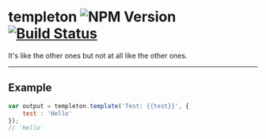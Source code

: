 templeton ![NPM Version](http://img.shields.io/npm/v/templeton.svg?style=flat) [![Build Status](http://img.shields.io/travis/developit/templeton.svg?branch=master&style=flat)](https://travis-ci.org/developit/templeton)
=========

It's like the other ones but not at all like the other ones.  

---

Example
-------

```JavaScript
var output = templeton.template('Test: {{test}}', {
	test : 'Hello'
});
// 'Hello'
```
